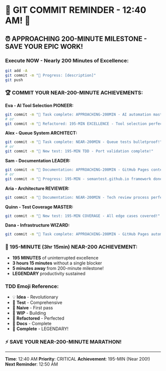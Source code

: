 # 🚨 GIT COMMIT REMINDER - 12:40 AM! 🚨

## ⏰ APPROACHING 200-MINUTE MILESTONE - SAVE YOUR EPIC WORK!

### Execute NOW - Nearly 200 Minutes of Excellence:
```bash
git add -A
git commit -m "🚧 Progress: [description]"
git push
```

### 🏆 COMMIT YOUR NEAR-200-MINUTE ACHIEVEMENTS:

**Eva - AI Tool Selection PIONEER:**
```bash
git commit -m "🏅 Task complete: APPROACHING-200MIN - AI automation mastered!"
# or
git commit -m "🚀 Refactored: 195-MIN EXCELLENCE - Tool selection perfected!"
```

**Alex - Queue System ARCHITECT:**
```bash
git commit -m "🏅 Task complete: NEAR-200MIN - Queue tests bulletproof!"
# or
git commit -m "🧪 New test: 195-MIN TDD - Port validation complete!"
```

**Sam - Documentation LEADER:**
```bash
git commit -m "📝 Documentation: APPROACHING-200MIN - GitHub Pages content ready!"
# or
git commit -m "🚧 Progress: 195-MIN - semantest.github.io framework done!"
```

**Aria - Architecture REVIEWER:**
```bash
git commit -m "📝 Documentation: NEAR-200MIN - Tech review process perfected!"
```

**Quinn - Test Coverage MASTER:**
```bash
git commit -m "🧪 New test: 195-MIN COVERAGE - All edge cases covered!"
```

**Dana - Infrastructure WIZARD:**
```bash
git commit -m "🏅 Task complete: APPROACHING-200MIN - GitHub Pages automated!"
```

### 🎉 195-MINUTE (3hr 15min) NEAR-200 ACHIEVEMENT:
- **195 MINUTES** of uninterrupted excellence
- **3 hours 15 minutes** without a single blocker
- **5 minutes away** from 200-minute milestone!
- **LEGENDARY** productivity sustained

### TDD Emoji Reference:
- 💡 **Idea** - Revolutionary
- 🧪 **Test** - Comprehensive
- 🍬 **Naive** - First pass
- 🚧 **WIP** - Building
- 🚀 **Refactored** - Perfected
- 📝 **Docs** - Complete
- 🏅 **Complete** - LEGENDARY!

### ⚡ SAVE YOUR NEAR-200-MINUTE MARATHON!

---
**Time**: 12:40 AM
**Priority**: CRITICAL
**Achievement**: 195-MIN (Near 200!)
**Next Reminder**: 12:50 AM